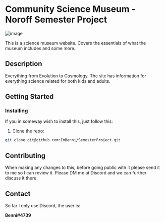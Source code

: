 # Community Science Museum - Noroff Semester Project

![image](https://i.imgur.com/UX5AQdv.png)
 
This is a science museum website. Covers the essentials of what the museum includes and some more.

## Description

Everything from Evolution to Cosmology. The site has information for everything science related for both kids and adults.


## Getting Started

### Installing

If you in someway wish to install this, just follow this:

1. Clone the repo:

```bash
git clone git@github.com:ImBenni/SemesterProject.git
```

## Contributing

When making any changes to this, before going public with it please send it to me so I can review it. 
Please DM me at Discord and we can further discuss it there.

## Contact

So far I only use Discord, the user is: 

**Benni#4739**
